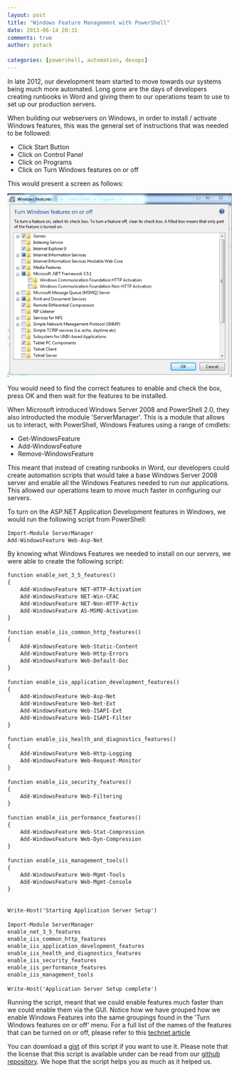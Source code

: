 ```yaml
---
layout: post
title: "Windows Feature Management with PowerShell"
date: 2013-06-14 20:31
comments: true
author: pstack

categories: [powershell, automation, devops]
---
```

In late 2012, our development team started to move towards our systems being much more automated. Long gone are the days of developers creating runbooks in Word and giving them to our operations team to use to set up our production servers. 

When building our webservers on Windows, in order to install / activate Windows features, this was the general set of instructions that was needed to be followed:

* Click Start Button
* Click on Control Panel
* Click on Programs
* Click on Turn Windows features on or off

This would present a screen as follows:

![image](../images/posts/windowsfeature.PNG)

You would need to find the correct features to enable and check the box, press OK and then wait for the features to be installed. 

When Microsoft introduced Windows Server 2008 and PowerShell 2.0, they also introducted the module 'ServerManager'. This is a module that allows us to interact, with PowerShell, Windows Features using a range of cmdlets:

* Get-WindowsFeature
* Add-WindowsFeature
* Remove-WindowsFeature

This meant that instead of creating runbooks in Word, our developers could create automation scripts that would take a base Windows Server 2008 server and enable all the Windows Features needed to run our applications. This allowed our operations team to move much faster in configuring our servers. 

To turn on the ASP.NET Application Development features in Windows, we would run the following script from PowerShell:

	Import-Module ServerManager
	Add-WindowsFeature Web-Asp-Net
	
By knowing what Windows Features we needed to install on our servers, we were able to create the following script:


	function enable_net_3_5_features()
	{
    	Add-WindowsFeature NET-HTTP-Activation
    	Add-WindowsFeature NET-Win-CFAC
    	Add-WindowsFeature NET-Non-HTTP-Activ
    	Add-WindowsFeature AS-MSMQ-Activation
	}

	function enable_iis_common_http_features()
	{
	    Add-WindowsFeature Web-Static-Content
	    Add-WindowsFeature Web-Http-Errors
	    Add-WindowsFeature Web-Default-Doc
	}

	function enable_iis_application_development_features()
	{
	    Add-WindowsFeature Web-Asp-Net
	    Add-WindowsFeature Web-Net-Ext
	    Add-WindowsFeature Web-ISAPI-Ext
	    Add-WindowsFeature Web-ISAPI-Filter
	}

	function enable_iis_health_and_diagnostics_features()
	{
	    Add-WindowsFeature Web-Http-Logging
	    Add-WindowsFeature Web-Request-Monitor
	}
	
	function enable_iis_security_features()
	{
	    Add-WindowsFeature Web-Filtering
	}
	
	function enable_iis_performance_features()
	{
	    Add-WindowsFeature Web-Stat-Compression
	    Add-WindowsFeature Web-Dyn-Compression
	}
	
	function enable_iis_management_tools()
	{
	    Add-WindowsFeature Web-Mgmt-Tools
	    Add-WindowsFeature Web-Mgmt-Console
	}
	
	
	Write-Host('Starting Application Server Setup')
	
	Import-Module ServerManager
	enable_net_3_5_features
	enable_iis_common_http_features
	enable_iis_application_development_features
	enable_iis_health_and_diagnostics_features
	enable_iis_security_features
	enable_iis_performance_features
	enable_iis_management_tools	
	
	Write-Host('Application Server Setup complete')

Running the script, meant that we could enable features much faster than we could enable them via the GUI. Notice how we have grouped how we enable Windows Features into the same groupings found in the 'Turn Windows features on or off' menu. For a full list of the names of the features that can be turned on or off, please refer to this [technet article](http://technet.microsoft.com/en-us/library/cc732757.aspx)

You can download a [gist]() of this script if you want to use it. Please note that the license that this script is available under can be read from our [github repository](). We hope that the script helps you as much as it helped us.
